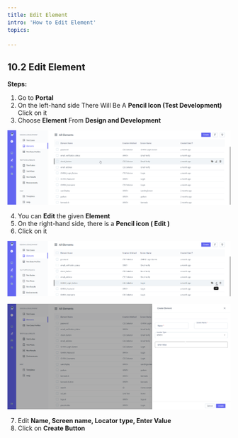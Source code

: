 ```yaml
---
title: Edit Element
intro: 'How to Edit Element'
topics:

---
```

## <a name="_6rimrviv4ynb"></a>10.2 **Edit Element** 

**Steps:** 

1. Go to **Portal** 
2. On the left-hand side There Will Be A **Pencil Icon (Test Development)** Click on it 
3. Choose **Element** From **Design and Development**

![](imgs/element-list.png)

4. You can **Edit** the given **Element**
5. On the right-hand side, there is a **Pencil icon ( Edit )** 
6. Click on it 

![](imgs/pencil-element.png)

![](imgs/create-element.png)

7. Edit  **Name, Screen name, Locator type, Enter Value**
8. Click on **Create Button** 
